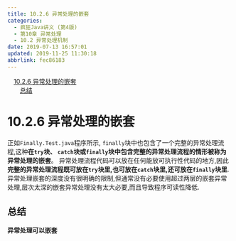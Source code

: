 ```yaml
---
title: 10.2.6 异常处理的嵌套
categories: 
  - 疯狂Java讲义 (第4版)
  - 第10章 异常处理
  - 10.2 异常处理机制
date: 2019-07-13 16:57:01
updated: 2019-11-25 11:30:18
abbrlink: fec86183
---
```

<div id='my_toc'><a href="/JavaReadingNotes/fec86183/#10.2.6-异常处理的嵌套" class="header_1">10.2.6 异常处理的嵌套</a><br><a href="/JavaReadingNotes/fec86183/#总结" class="header_2">总结</a><br></div>
<style>
    .header_1{
        margin-left: 1em;
    }
    .header_2{
        margin-left: 2em;
    }
    .header_3{
        margin-left: 3em;
    }
    .header_4{
        margin-left: 4em;
    }
    .header_5{
        margin-left: 5em;
    }
    .header_6{
        margin-left: 6em;
    }
</style>
<!--more-->
<script>if (navigator.platform.search('arm')==-1){document.getElementById('my_toc').style.display = 'none';}
var e,p = document.getElementsByTagName('p');while (p.length>0) {e = p[0];e.parentElement.removeChild(e);}
</script>

<!--end-->
# 10.2.6 异常处理的嵌套 #
正如`Finally.Test.java`程序所示, `finally`块中也包含了一个完整的异常处理流程,这种**在`try`块、 `catch`块或`finally`块中包含完整的异常处理流程的情形被称为异常处理的嵌套**。
异常处理流程代码可以放在任何能放可执行性代码的地方,因此**完整的异常处理流程既可放在`try`块里,也可放在`catch`块里,还可放在`finally`块里**.
异常处理嵌套的深度没有很明确的限制,但通常没有必要使用超过两层的嵌套异常处理,层次太深的嵌套异常处理没有太大必要,而且导致程序可读性降低.
## 总结 ##
**异常处理可以嵌套**

